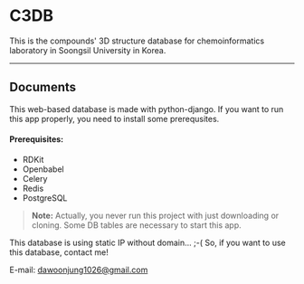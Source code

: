 **C3DB**
====================

This is the compounds' 3D structure database for chemoinformatics laboratory in Soongsil University in Korea.

-----------
Documents
-----------
This web-based database is made with python-django.
If you want to run this app properly, you need to install some prerequsites.
#### **Prerequisites:**
 - RDKit
 - Openbabel
 - Celery
 - Redis
 - PostgreSQL

> **Note:** Actually, you never run this project with just downloading or cloning. 
Some DB tables are necessary to start this app.


 
 This database is using static IP without domain... ;-(
 So, if you want to use this database, contact me!
 
 E-mail: dawoonjung1026@gmail.com
